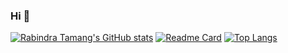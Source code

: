 ### Hi  👋

<!--
**Rabindratmg/Rabindratmg** is a ✨ _special_ ✨ repository because its `README.md` (this file) appears on your GitHub profile.

Here are some ideas to get you started:

- 🔭 I’m currently working on ...
- 🌱 I’m currently learning ...
- 👯 I’m looking to collaborate on ...
- 🤔 I’m looking for help with ...
- 💬 Ask me about ...
- 📫 How to reach me: ...
- 😄 Pronouns: ...
- ⚡ Fun fact: ...
-->
[![Rabindra Tamang's GitHub stats](https://github-readme-stats.vercel.app/api?username=Rabindratmg)](https://github.com/anuraghazra/github-readme-stats)
[![Readme Card](https://github-readme-stats.vercel.app/api/pin/?username=Rabindratmg&repo=Restaurant)](https://github.com/anuraghazra/github-readme-stats)
[![Top Langs](https://github-readme-stats.vercel.app/api/top-langs/?username=Rabindratmg&langs_count=8)](https://github.com/anuraghazra/github-readme-stats)

